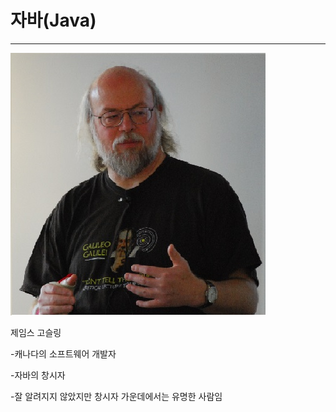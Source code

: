 # 자바\(Java\)

---

![](/assets/James_Gosling_2008.jpg)

제임스 고슬링

-캐나다의 소프트웨어 개발자

-자바의 창시자

-잘 알려지지 않았지만 창시자 가운데에서는 유명한 사람임

